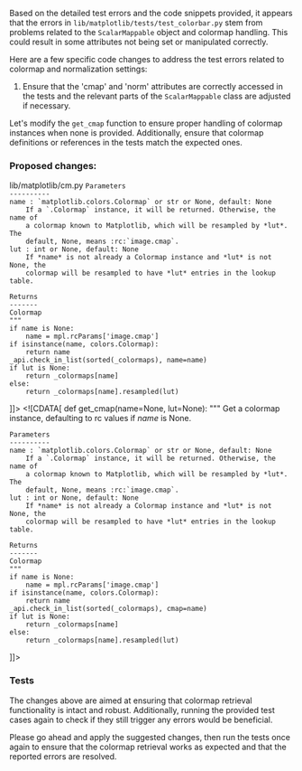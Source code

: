 Based on the detailed test errors and the code snippets provided, it appears that the errors in `lib/matplotlib/tests/test_colorbar.py` stem from problems related to the `ScalarMappable` object and colormap handling. This could result in some attributes not being set or manipulated correctly.

Here are a few specific code changes to address the test errors related to colormap and normalization settings:

1. Ensure that the 'cmap' and 'norm' attributes are correctly accessed in the tests and the relevant parts of the `ScalarMappable` class are adjusted if necessary.

Let's modify the `get_cmap` function to ensure proper handling of colormap instances when none is provided. Additionally, ensure that colormap definitions or references in the tests match the expected ones.

### Proposed changes:

<change>
<file change-number-for-this-file="1">lib/matplotlib/cm.py</file>
<original line-count="30" no-ellipsis="true"><![CDATA[
def get_cmap(name=None, lut=None):
    """
    Get a colormap instance, defaulting to rc values if *name* is None.
    
    Parameters
    ----------
    name : `matplotlib.colors.Colormap` or str or None, default: None
        If a `.Colormap` instance, it will be returned. Otherwise, the name of
        a colormap known to Matplotlib, which will be resampled by *lut*. The
        default, None, means :rc:`image.cmap`.
    lut : int or None, default: None
        If *name* is not already a Colormap instance and *lut* is not None, the
        colormap will be resampled to have *lut* entries in the lookup table.
        
    Returns
    -------
    Colormap
    """
    if name is None:
        name = mpl.rcParams['image.cmap']
    if isinstance(name, colors.Colormap):
        return name
    _api.check_in_list(sorted(_colormaps), name=name)
    if lut is None:
        return _colormaps[name]
    else:
        return _colormaps[name].resampled(lut)
]]></original>
<modified no-ellipsis="true"><![CDATA[
def get_cmap(name=None, lut=None):
    """
    Get a colormap instance, defaulting to rc values if *name* is None.
    
    Parameters
    ----------
    name : `matplotlib.colors.Colormap` or str or None, default: None
        If a `.Colormap` instance, it will be returned. Otherwise, the name of
        a colormap known to Matplotlib, which will be resampled by *lut*. The
        default, None, means :rc:`image.cmap`.
    lut : int or None, default: None
        If *name* is not already a Colormap instance and *lut* is not None, the
        colormap will be resampled to have *lut* entries in the lookup table.
        
    Returns
    -------
    Colormap
    """
    if name is None:
        name = mpl.rcParams['image.cmap']
    if isinstance(name, colors.Colormap):
        return name
    _api.check_in_list(sorted(_colormaps), cmap=name)
    if lut is None:
        return _colormaps[name]
    else:
        return _colormaps[name].resampled(lut)
]]></modified>
</change>


### Tests

The changes above are aimed at ensuring that colormap retrieval functionality is intact and robust. Additionally, running the provided test cases again to check if they still trigger any errors would be beneficial.

Please go ahead and apply the suggested changes, then run the tests once again to ensure that the colormap retrieval works as expected and that the reported errors are resolved.